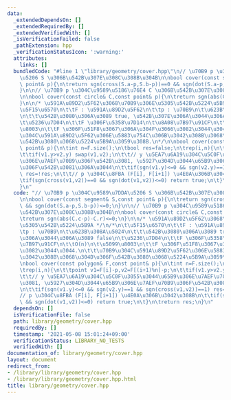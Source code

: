 ```yaml
---
data:
  _extendedDependsOn: []
  _extendedRequiredBy: []
  _extendedVerifiedWith: []
  _isVerificationFailed: false
  _pathExtension: hpp
  _verificationStatusIcon: ':warning:'
  attributes:
    links: []
  bundledCode: "#line 1 \"library/geometry/cover.hpp\"\n// \u70B9 p \u304C\u9589\u7DDA\
    \u5206 S \u306B\u542B\u307E\u308C\u308B\u304B\n\nbool cover(const segment& S,const\
    \ point& p){\n\treturn sgn(cross(S.a-p,S.b-p))==0 && sgn(dot(S.a-p,S.b-p))<=0;\n\
    }\n\n// \u70B9 p \u304C\u9589\u5186\u76E4 C \u306B\u542B\u307E\u308C\u308B\u304B\
    \n\nbool cover(const circle& C,const point& p){\n\treturn sgn(abs(C.c-p)-C.r)<=0;\n\
    }\n\n/* \u591A\u89D2\u5F62\u3068\u70B9\u306E\u5305\u542B\u5224\u5B9A */\n/*\n\t\
    \u5F15\u6570\n\t\tF : \u591A\u89D2\u5F62\n\t\tp : \u70B9\n\t\u623B\u308A\u5024\
    \n\t\t\u542B\u3080\u306A\u3089 true, \u542B\u307E\u306A\u3044\u306A\u3089 false\n\
    \t\u5236\u7D04\n\t\tF \u306F\u5358\u7D14\n\t\u8A08\u7B97\u91CF\n\t\tO(n)\n\t\u5099\
    \u8003\n\t\tF \u306F\u51F8\u3067\u306A\u304F\u3066\u3082\u3044\u3044.\n\t\t\u70B9\
    \u304C\u591A\u89D2\u5F62\u306E\u5883\u754C\u306B\u3042\u308B\u3068\u304D\u306F\
    \u542B\u3080\u3068\u5224\u5B9A\u3059\u308B.\n*/\n\nbool cover(const polygon& F,const\
    \ point& p){\n\tint n=F.size();\n\tbool res=false;\n\trep(i,n){\n\t\tpoint v1=F[i]-p,v2=F[(i+1)%n]-p;\n\
    \t\tif(v1.y>v2.y) swap(v1,v2);\n\t\t// y \u5EA7\u6A19\u304C\u5C0F\u3055\u3044\u65B9\
    \u306E\u7AEF\u70B9\u306F\u542B\u3081, \u5927\u304D\u3044\u65B9\u306E\u7AEF\u70B9\
    \u306F\u542B\u3081\u306A\u3044\n\t\tif(sgn(v1.y)<=0 && sgn(v2.y)==1 && sgn(cross(v1,v2))==1)\
    \ res=!res;\n\t\t// p \u304C\u8FBA (F[i], F[i+1]) \u4E0A\u306B\u3042\u308B\n\t\
    \tif(sgn(cross(v1,v2))==0 && sgn(dot(v1,v2))<=0) return true;\n\t}\n\treturn res;\n\
    }\n"
  code: "// \u70B9 p \u304C\u9589\u7DDA\u5206 S \u306B\u542B\u307E\u308C\u308B\u304B\
    \n\nbool cover(const segment& S,const point& p){\n\treturn sgn(cross(S.a-p,S.b-p))==0\
    \ && sgn(dot(S.a-p,S.b-p))<=0;\n}\n\n// \u70B9 p \u304C\u9589\u5186\u76E4 C \u306B\
    \u542B\u307E\u308C\u308B\u304B\n\nbool cover(const circle& C,const point& p){\n\
    \treturn sgn(abs(C.c-p)-C.r)<=0;\n}\n\n/* \u591A\u89D2\u5F62\u3068\u70B9\u306E\
    \u5305\u542B\u5224\u5B9A */\n/*\n\t\u5F15\u6570\n\t\tF : \u591A\u89D2\u5F62\n\t\
    \tp : \u70B9\n\t\u623B\u308A\u5024\n\t\t\u542B\u3080\u306A\u3089 true, \u542B\u307E\
    \u306A\u3044\u306A\u3089 false\n\t\u5236\u7D04\n\t\tF \u306F\u5358\u7D14\n\t\u8A08\
    \u7B97\u91CF\n\t\tO(n)\n\t\u5099\u8003\n\t\tF \u306F\u51F8\u3067\u306A\u304F\u3066\
    \u3082\u3044\u3044.\n\t\t\u70B9\u304C\u591A\u89D2\u5F62\u306E\u5883\u754C\u306B\
    \u3042\u308B\u3068\u304D\u306F\u542B\u3080\u3068\u5224\u5B9A\u3059\u308B.\n*/\n\
    \nbool cover(const polygon& F,const point& p){\n\tint n=F.size();\n\tbool res=false;\n\
    \trep(i,n){\n\t\tpoint v1=F[i]-p,v2=F[(i+1)%n]-p;\n\t\tif(v1.y>v2.y) swap(v1,v2);\n\
    \t\t// y \u5EA7\u6A19\u304C\u5C0F\u3055\u3044\u65B9\u306E\u7AEF\u70B9\u306F\u542B\
    \u3081, \u5927\u304D\u3044\u65B9\u306E\u7AEF\u70B9\u306F\u542B\u3081\u306A\u3044\
    \n\t\tif(sgn(v1.y)<=0 && sgn(v2.y)==1 && sgn(cross(v1,v2))==1) res=!res;\n\t\t\
    // p \u304C\u8FBA (F[i], F[i+1]) \u4E0A\u306B\u3042\u308B\n\t\tif(sgn(cross(v1,v2))==0\
    \ && sgn(dot(v1,v2))<=0) return true;\n\t}\n\treturn res;\n}\n"
  dependsOn: []
  isVerificationFile: false
  path: library/geometry/cover.hpp
  requiredBy: []
  timestamp: '2021-05-08 15:01:24+09:00'
  verificationStatus: LIBRARY_NO_TESTS
  verifiedWith: []
documentation_of: library/geometry/cover.hpp
layout: document
redirect_from:
- /library/library/geometry/cover.hpp
- /library/library/geometry/cover.hpp.html
title: library/geometry/cover.hpp
---
```

